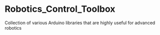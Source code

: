 # Robotics_Control_Toolbox
Collection of various Arduino libraries that are highly useful for advanced robotics
